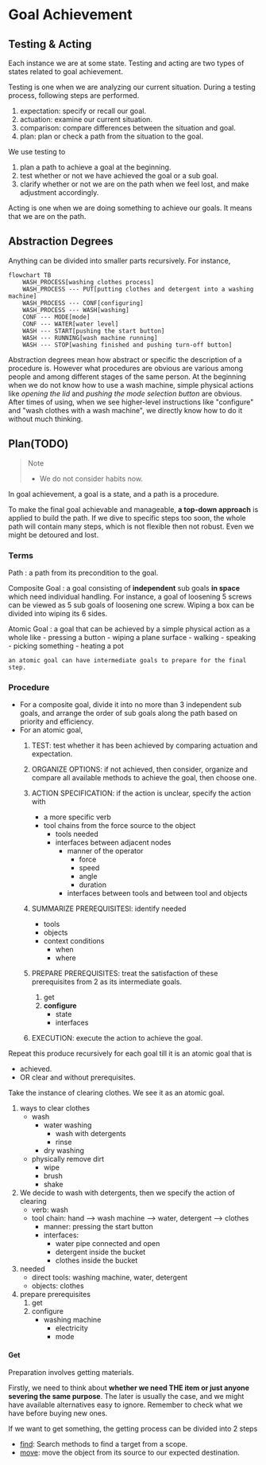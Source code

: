 # Goal Achievement

## Testing & Acting

Each instance we are at some state. Testing and acting are two types of states related to goal achievement.

Testing is one when we are analyzing our current situation. During a testing process, following steps are performed.

1. expectation: specify or recall our goal.
2. actuation: examine our current situation.
3. comparison: compare differences between the situation and goal.
4. plan: plan or check a path from the situation to the goal.

We use testing to

1. plan a path to achieve a goal at the beginning.
2. test whether or not we have achieved the goal or a sub goal.
3. clarify whether or not we are on the path when we feel lost, and make adjustment accordingly.
 
Acting is one when we are doing something to achieve our goals. It means that we are on the path.

## Abstraction Degrees

Anything can be divided into smaller parts recursively. For instance, 

```mermaid
flowchart TB
	WASH_PROCESS[washing clothes process]
	WASH_PROCESS --- PUT[putting clothes and detergent into a washing machine]
	WASH_PROCESS --- CONF[configuring]
	WASH_PROCESS --- WASH[washing]
	CONF --- MODE[mode]
	CONF --- WATER[water level]
	WASH --- START[pushing the start button]
	WASH --- RUNNING[wash machine running]
	WASH --- STOP[washing finished and pushing turn-off button]
```

Abstraction degrees mean how abstract or specific the description of a procedure is. However what procedures are obvious are various among people and among different stages of the same person. At the beginning when we do not know how to use a wash machine, simple physical actions like *opening the lid* and *pushing the mode selection button* are obvious. After times of using, when we see higher-level instructions like "configure" and "wash clothes with a wash machine", we directly know how to do it without much thinking.

## Plan(TODO)

> Note
> - We do not consider habits now.

In goal achievement, a goal is a state, and a path is a procedure. 

To make the final goal achievable and manageable, **a top-down approach** is applied to build the path. If we dive to specific steps too soon, the whole path will contain many steps, which is not flexible then not robust. Even we might be detoured and lost. 

### Terms

Path
: 	a path from its precondition to the goal.

Composite Goal
: 	a goal consisting of **independent** sub goals **in space** which need individual handling. For instance, a goal of loosening 5 screws can be viewed as 5 sub goals of loosening one screw. Wiping a box can be divided into wiping its 6 sides. 

Atomic Goal
:	a goal that can be achieved by a simple physical action as a whole like
	- pressing a button
	- wiping a plane surface
	- walking
	- speaking
	- picking something
	- heating a pot

	an atomic goal can have intermediate goals to prepare for the final step.

### Procedure

- For a composite goal, divide it into no more than 3 independent sub goals, and arrange the order of sub goals along the path based on priority and efficiency.
- For an atomic goal, 
	1. TEST: test whether it has been achieved by comparing actuation and expectation.
	2. ORGANIZE OPTIONS: if not achieved, then consider, organize and compare all available methods to achieve the goal, then choose one.
	3. ACTION SPECIFICATION: if the action is unclear, specify the action with
		- a more specific verb
		- tool chains from the force source to the object
			- tools needed
			- interfaces between adjacent nodes 
				- manner of the operator
					- force
					- speed
					- angle
					- duration
				- interfaces between tools and between tool and objects
	4. SUMMARIZE PREREQUISITESl: identify needed 
		- tools
		- objects
		- context conditions
			- when
			- where
	5. PREPARE PREREQUISITES: treat the satisfaction of these prerequisites from 2 as its intermediate goals.
		1. get
		2. **configure**
			- state
			- interfaces

	6. EXECUTION: execute the action to achieve the goal.

Repeat this produce recursively for each goal till it is an atomic goal that is
- achieved.
- OR clear and without prerequisites.

Take the instance of clearing clothes. We see it as an atomic goal.
1. ways to clear clothes
	- wash
		- water washing
			- wash with detergents
			- rinse
		- dry washing
	- physically remove dirt
		- wipe
		- brush
		- shake
2. We decide to wash with detergents, then we specify the action of clearing
	- verb: wash
	- tool chain: hand --> wash machine --> water, detergent --> clothes
		- manner: pressing the start button
		- interfaces:
			- water pipe connected and open
			- detergent inside the bucket
			- clothes inside the bucket
3. needed
	- direct tools: washing machine, water, detergent
	- objects: clothes 
4. prepare prerequisites
	1. get
	2. configure
		- washing machine
			- electricity
			- mode

#### Get

Preparation involves getting materials.

Firstly, we need to think about **whether we need THE item or just anyone severing the same purpose**. The later is usually the case, and we might have available alternatives easy to ignore. Remember to check what we have before buying new ones.

If we want to get something, the getting process can be divided into 2 steps
- [find](find.md): Search methods to find a target from a scope.
- [move](move.md): move the object from its source to our expected destination.



<!--stackedit_data:
eyJoaXN0b3J5IjpbODgyMzU0MjddfQ==
-->